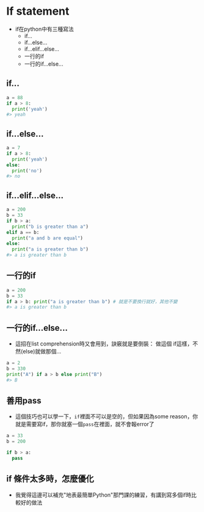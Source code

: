 # If statement  

* if在python中有三種寫法  
  * if...
  * if...else...
  * if...elif...else...  
  * 一行的if  
  * 一行的if...else...

## if...  


```python
a = 88
if a > 8:
  print('yeah')
#> yeah
```

## if...else...  


```python
a = 7
if a > 8:
  print('yeah')
else:
  print('no')
#> no
```

## if...elif...else...


```python
a = 200
b = 33
if b > a:
  print("b is greater than a")
elif a == b:
  print("a and b are equal")
else:
  print("a is greater than b")
#> a is greater than b
```

## 一行的if  


```python
a = 200
b = 33
if a > b: print("a is greater than b") # 就是不要換行就好，其他不變
#> a is greater than b
```

## 一行的if...else...  

* 這招在list comprehension時又會用到，訣竅就是要倒裝： 做這個 if這樣，不然(else)就做那個...


```python
a = 2
b = 330
print("A") if a > b else print("B")
#> B
```

## 善用pass  

* 這個技巧也可以學一下，`if`裡面不可以是空的，但如果因為some reason，你就是需要寫if，那你就塞一個`pass`在裡面，就不會報error了  


```python
a = 33
b = 200

if b > a:
  pass
```

## if 條件太多時，怎麼優化  

* 我覺得這邊可以補充"地表最簡單Python"那門課的練習，有講到寫多個if時比較好的做法  







